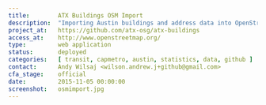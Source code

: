 ```yaml
---
title:        ATX Buildings OSM Import
description:  "Importing Austin buildings and address data into OpenStreetMap"
project_at:   https://github.com/atx-osg/atx-buildings
access_at:    http://www.openstreetmap.org/
type:         web application
status:       deployed
categories:   [ transit, capmetro, austin, statistics, data, github ]
contact:      Andy Wilsaj <wilson.andrew.j+github@gmail.com>
cfa_stage:    official
date:         2015-11-05 00:00:00
screenshot:   osmimport.jpg
---
```

